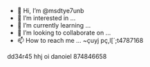 - 👋 Hi, I’m @msdtye7unb
- 👀 I’m interested in ...
- 🌱 I’m currently learning ...
- 💞️ I’m looking to collaborate on ...
- 📫 How to reach me ... ~çuyj pç,l[´;t4787168 

<!---
msdtye7unb/msdtye7unb is a ✨ special ✨ repository because its `README.md` (this file) appears on your GitHub profile.
You can click the Preview link to take a look at your changes.
--->
dd34r45 hhj oi
danoiel 874846658










